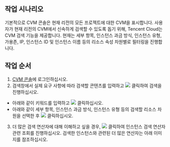 ## 작업 시나리오
기본적으로 CVM 콘솔은 현재 리전의 모든 프로젝트에 대한 CVM을 표시합니다. 사용자가 현재 리전의 CVM에서 신속하게 검색할 수 있도록 돕기 위해, Tencent Cloud는 CVM 검색 기능을 제공합니다. 현재는 세부 항목, 인스턴스 과금 방식, 인스턴스 유형, 가용존, IP, 인스턴스 ID 및 인스턴스 이름 등의 리소스 속성 차원별로 필터링을 진행합니다.

## 작업 순서

1. [CVM 콘솔](https://console.cloud.tencent.com/cvm)에 로그인하십시오.
2. 검색창에서 실제 요구 사항에 따라 검색할 콘텐츠를 입력하고 <img src="https://main.qcloudimg.com/raw/3cca38f08eaa87087cdd1b81eaf08a0a.png" style="margin: 0;"></img> 클릭하여 검색을 진행하십시오.
 - 아래와 같이 키워드를 입력하고 <img src="https://main.qcloudimg.com/raw/3cca38f08eaa87087cdd1b81eaf08a0a.png" style="margin: 0;"></img> 클릭하십시오.
 - 아래와 같이 세부 항목, 인스턴스 과금 방식, 인스턴스 유형 등의 검색할 리소스 차원을 선택한 후 <img src="https://main.qcloudimg.com/raw/3cca38f08eaa87087cdd1b81eaf08a0a.png" style="margin: 0;"></img> 클릭하십시오.
3. 더 많은 검색 연산자에 대해 이해하고 싶을 경우, <img src="https://main.qcloudimg.com/raw/9de970d18ee10e917d164edf08670f06.png" style="margin: 0;"></img> 클릭하여 인스턴스 검색 연산자 관련 조회를 진행하십시오.
검색한 인스턴스와 관련된 더 많은 연산자는 아래 이미지를 참조하십시오.
